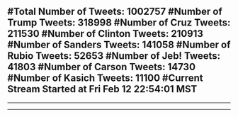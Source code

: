 #Total Number of Tweets: 1002757 
#Number of Trump Tweets: 318998
#Number of Cruz Tweets: 211530
#Number of Clinton Tweets: 210913
#Number of Sanders Tweets: 141058
#Number of Rubio Tweets: 52653
#Number of Jeb! Tweets: 41803
#Number of Carson Tweets: 14730
#Number of Kasich Tweets: 11100
#Current Stream Started at Fri Feb 12 22:54:01 MST
---
---
---

